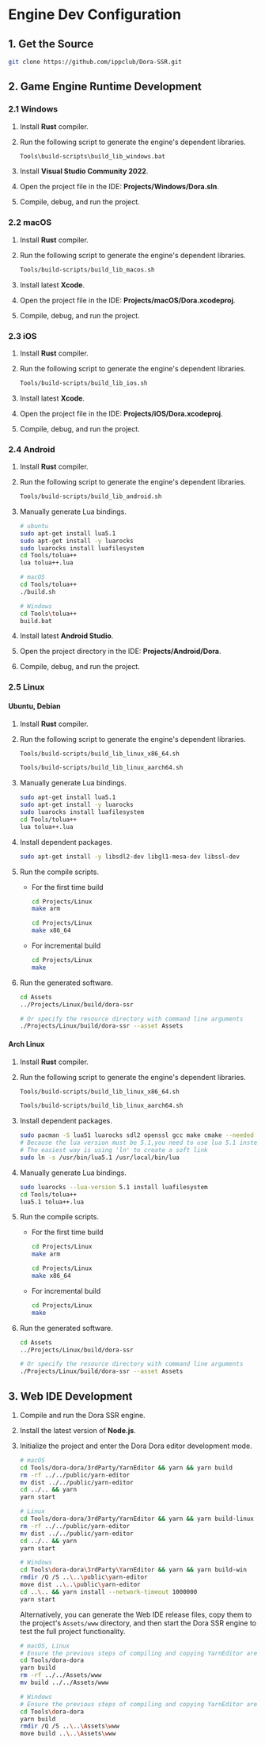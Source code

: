 # Engine Dev Configuration

## 1. Get the Source

```sh
git clone https://github.com/ippclub/Dora-SSR.git
```

## 2. Game Engine Runtime Development

### 2.1 Windows

1. Install **Rust** compiler.

2. Run the following script to generate the engine's dependent libraries.
	```sh
	Tools\build-scripts\build_lib_windows.bat
	```

3. Install **Visual Studio Community 2022**.

4. Open the project file in the IDE: **Projects/Windows/Dora.sln**.

5. Compile, debug, and run the project.

### 2.2 macOS

1. Install **Rust** compiler.

2. Run the following script to generate the engine's dependent libraries.
	```sh
	Tools/build-scripts/build_lib_macos.sh
	```

3. Install latest **Xcode**.

4. Open the project file in the IDE: **Projects/macOS/Dora.xcodeproj**.

5. Compile, debug, and run the project.

### 2.3 iOS


1. Install **Rust** compiler.

2. Run the following script to generate the engine's dependent libraries.
	```sh
	Tools/build-scripts/build_lib_ios.sh
	```

3. Install latest **Xcode**.

4. Open the project file in the IDE: **Projects/iOS/Dora.xcodeproj**.

5. Compile, debug, and run the project.

### 2.4 Android

1. Install **Rust** compiler.

2. Run the following script to generate the engine's dependent libraries.
	```sh
	Tools/build-scripts/build_lib_android.sh
	```

3. Manually generate Lua bindings.
	```sh
	# ubuntu
	sudo apt-get install lua5.1
	sudo apt-get install -y luarocks
	sudo luarocks install luafilesystem
	cd Tools/tolua++
	lua tolua++.lua

	# macOS
	cd Tools/tolua++
	./build.sh

	# Windows
	cd Tools\tolua++
	build.bat
	```

4. Install latest **Android Studio**.

5. Open the project directory in the IDE: **Projects/Android/Dora**.

6. Compile, debug, and run the project.

### 2.5 Linux

#### Ubuntu, Debian

1. Install **Rust** compiler.

2. Run the following script to generate the engine's dependent libraries.
	```sh title="For x86_64 architecture"
	Tools/build-scripts/build_lib_linux_x86_64.sh
	```

	```sh title="For ARM64 architecture"
	Tools/build-scripts/build_lib_linux_aarch64.sh
	```

3. Manually generate Lua bindings.
	```sh
	sudo apt-get install lua5.1
	sudo apt-get install -y luarocks
	sudo luarocks install luafilesystem
	cd Tools/tolua++
	lua tolua++.lua
	```

4. Install dependent packages.
	```sh
	sudo apt-get install -y libsdl2-dev libgl1-mesa-dev libssl-dev
	```

5. Run the compile scripts.

	- For the first time build
		```sh title="For ARM architecture"
		cd Projects/Linux
		make arm
		```

		```sh title="For x86_64 architecture"
		cd Projects/Linux
		make x86_64
		```

	- For incremental build
		```sh
		cd Projects/Linux
		make
		```

6. Run the generated software.
	```sh
	cd Assets
	../Projects/Linux/build/dora-ssr

	# Or specify the resource directory with command line arguments
	./Projects/Linux/build/dora-ssr --asset Assets
	```

#### Arch Linux

1. Install **Rust** compiler.

2. Run the following script to generate the engine's dependent libraries.
	```sh title="For x86_64 architecture"
	Tools/build-scripts/build_lib_linux_x86_64.sh
	```

	```sh title="For ARM64 architecture"
	Tools/build-scripts/build_lib_linux_aarch64.sh
	```

3. Install dependent packages.
	```sh
	sudo pacman -S lua51 luarocks sdl2 openssl gcc make cmake --needed
	# Because the lua version must be 5.1,you need to use lua 5.1 instead of the newest version of lua
	# The easiest way is using 'ln' to create a soft link
	sudo ln -s /usr/bin/lua5.1 /usr/local/bin/lua
	```

4. Manually generate Lua bindings.
	```sh
	sudo luarocks --lua-version 5.1 install luafilesystem
	cd Tools/tolua++
	lua5.1 tolua++.lua
	```

5. Run the compile scripts.

	- For the first time build
		```sh title="For ARM architecture"
		cd Projects/Linux
		make arm
		```

		```sh title="For x86_64 architecture"
		cd Projects/Linux
		make x86_64
		```

	- For incremental build
		```sh
		cd Projects/Linux
		make
		```

6. Run the generated software.
	```sh
	cd Assets
	../Projects/Linux/build/dora-ssr

	# Or specify the resource directory with command line arguments
	./Projects/Linux/build/dora-ssr --asset Assets
	```

## 3. Web IDE Development

1. Compile and run the Dora SSR engine.

2. Install the latest version of **Node.js**.

3. Initialize the project and enter the Dora Dora editor development mode.
	```sh
	# macOS
	cd Tools/dora-dora/3rdParty/YarnEditor && yarn && yarn build
	rm -rf ../../public/yarn-editor
	mv dist ../../public/yarn-editor
	cd ../.. && yarn
	yarn start
	```
	```sh
	# Linux
	cd Tools/dora-dora/3rdParty/YarnEditor && yarn && yarn build-linux
	rm -rf ../../public/yarn-editor
	mv dist ../../public/yarn-editor
	cd ../.. && yarn
	yarn start
	```
	```sh
	# Windows
	cd Tools\dora-dora\3rdParty\YarnEditor && yarn && yarn build-win
	rmdir /Q /S ..\..\public\yarn-editor
	move dist ..\..\public\yarn-editor
	cd ..\.. && yarn install --network-timeout 1000000
	yarn start
	```
	Alternatively, you can generate the Web IDE release files, copy them to the project's `Assets/www` directory, and then start the Dora SSR engine to test the full project functionality.
	```sh
	# macOS, Linux
	# Ensure the previous steps of compiling and copying YarnEditor are completed
	cd Tools/dora-dora
	yarn build
	rm -rf ../../Assets/www
	mv build ../../Assets/www
	```
	```sh
	# Windows
	# Ensure the previous steps of compiling and copying YarnEditor are completed
	cd Tools\dora-dora
	yarn build
	rmdir /Q /S ..\..\Assets\www
	move build ..\..\Assets\www
	```
